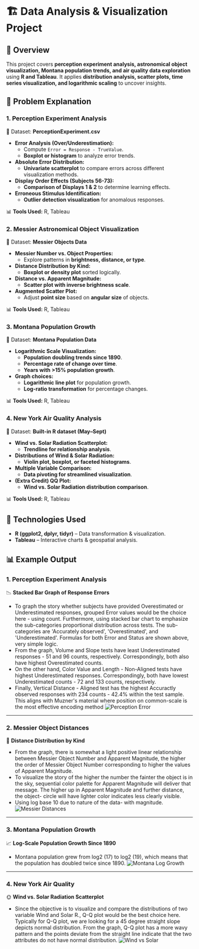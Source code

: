 # 🏗️ Data Analysis & Visualization Project  

## 📜 Overview  
This project covers **perception experiment analysis, astronomical object visualization, Montana population trends, and air quality data exploration** using **R and Tableau**. It applies **distribution analysis, scatter plots, time series visualization, and logarithmic scaling** to uncover insights.  

## 🎯 Problem Explanation  

### **1. Perception Experiment Analysis**
📌 Dataset: **PerceptionExperiment.csv**  
- **Error Analysis (Over/Underestimation):**  
  - Compute `Error = Response - TrueValue`.  
  - **Boxplot or histogram** to analyze error trends.  
- **Absolute Error Distribution:**  
  - **Univariate scatterplot** to compare errors across different visualization methods.  
- **Display Order Effects (Subjects 56-73):**  
  - **Comparison of Displays 1 & 2** to determine learning effects.  
- **Erroneous Stimulus Identification:**  
  - **Outlier detection visualization** for anomalous responses.  

📊 **Tools Used:** R, Tableau  

### **2. Messier Astronomical Object Visualization**
📌 Dataset: **Messier Objects Data**  
- **Messier Number vs. Object Properties:**  
  - Explore patterns in **brightness, distance, or type**.  
- **Distance Distribution by Kind:**  
  - **Boxplot or density plot** sorted logically.  
- **Distance vs. Apparent Magnitude:**  
  - **Scatter plot with inverse brightness scale**.  
- **Augmented Scatter Plot:**  
  - Adjust **point size** based on **angular size** of objects.  

📊 **Tools Used:** R, Tableau  

### **3. Montana Population Growth**
📌 Dataset: **Montana Population Data**  
- **Logarithmic Scale Visualization:**  
  - **Population doubling trends since 1890**.  
  - **Percentage rate of change over time**.  
  - **Years with >15% population growth**.  
- **Graph choices:**  
  - **Logarithmic line plot** for population growth.  
  - **Log-ratio transformation** for percentage changes.  

📊 **Tools Used:** R, Tableau  

### **4. New York Air Quality Analysis**
📌 Dataset: **Built-in R dataset (May–Sept)**  
- **Wind vs. Solar Radiation Scatterplot:**  
  - **Trendline for relationship analysis**.  
- **Distributions of Wind & Solar Radiation:**  
  - **Violin plot, boxplot, or faceted histograms**.  
- **Multiple Variable Comparison:**  
  - **Data pivoting for streamlined visualization**.  
- **(Extra Credit) QQ Plot:**  
  - **Wind vs. Solar Radiation distribution comparison**.  

📊 **Tools Used:** R, Tableau  

## 🚀 Technologies Used  
- **R (ggplot2, dplyr, tidyr)** – Data transformation & visualization.  
- **Tableau** – Interactive charts & geospatial analysis.  

## 📊 Example Output  

### **1. Perception Experiment Analysis**
📉 **Stacked Bar Graph of Response Errors**
- To graph the story whether subjects have provided Overestimated or Underestimated responses, grouped Error values would be the choice here - using count. Furthermore, using stacked bar chart to emphasize the sub-categories proportional distribution across tests. The sub-categories are 'Accurately observed', 'Overestimated', and 'Underestimated'. Formulas for both Error and
 Status are shown above, very simple logic.
- From the graph, Volume and Slope tests have least Underestimated responses - 51 and 96 counts, respectively. Correspondingly, both also have highest Overestimated counts.
- On the other hand, Color Value and Length - Non-Aligned tests have highest Underestimated responses. Correspondingly, both have lowest Underestimated counts - 72 and 133 counts, respectively.
- Finally, Vertical Distance - Aligned test has the highest Accuractly observed responses with 234 counts - 42.4% within the test sample. This aligns with Muzner's material where position on common-scale is the most effective encoding method
![Perception Error](https://github.com/pngo1997/Images/blob/main/VS%203%20-%20Stacked%20bar%20graph%20perception.png)  

---

### **2. Messier Object Distances**
🌌 **Distance Distribution by Kind**  
- From the graph, there is somewhat a light positive linear relationship between Messier Object Number and Apparent Magnitude, the higher the order of Messier Object Number corresponding to higher the values of Apparent Magnitude.
- To visualize the story of the higher the number the fainter the object is in the sky, sequential color palette for Apparent Magnitude will deliver that message. The higher up in Apparent Magnitude and further distance, the object- circle will have lighter color indicates less clearly visible.
- Using log base 10 due to nature of the data- with magnitude.
![Messier Distances](https://github.com/pngo1997/Images/blob/main/VS%203%20-%20Scatterplot%20messier%20object.png)  

---

### **3. Montana Population Growth**
📈 **Log-Scale Population Growth Since 1890**  
- Montana population grew from log2 (17) to log2 (19), which means that the population has doubled twice since 1890.
![Montana Log Growth](https://github.com/pngo1997/Images/blob/main/VS%203%20-%20Population%20Growth.png)  

---

### **4. New York Air Quality**
🌞 **Wind vs. Solar Radiation Scatterplot**  
- Since the objective is to visualize and compare the distributions of two variable Wind and Solar R., Q-Q plot would be the best choice here. Typically for Q-Q plot, we are looking for a 45 degree straight slope depicts normal distribution. From the graph, Q-Q plot has a more wavy pattern and the points deviate from the straight line indicate that the two attributes do not have normal distribution.
![Wind vs Solar](https://github.com/pngo1997/Images/blob/main/VS%203%20-%20Wind%20vs%20Solar.png)  
